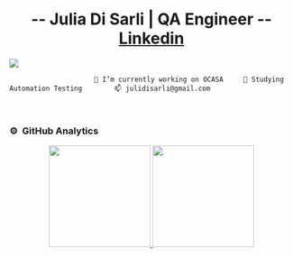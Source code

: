 <div align="center">
<h1 align="center"> -- Julia Di Sarli | QA Engineer --  <a href="https://www.linkedin.com/in/juliadisarli">Linkedin</a></h1>
</div>
<img src="https://geekflare.com/wp-content/uploads/2020/11/best-software-testing-tools.png">
 
                         🔭 I’m currently working on OCASA     🌱 Studying Automation Testing        📫 julidisarli@gmail.com 
                                                           

<br>

### ⚙️ &nbsp;GitHub Analytics

<p align="center">
<a href="https://github.com/juliadisarli">
  <img height="180em" src="https://github-readme-stats-eight-theta.vercel.app/api?username=ArisGuimera&show_icons=true&theme=algolia&include_all_commits=true&count_private=true"/>
  <img height="180em" src="https://github-readme-stats-eight-theta.vercel.app/api/top-langs/?username=julidisarli=compact&langs_count=8&theme=algolia"/>
</a>
</p>
